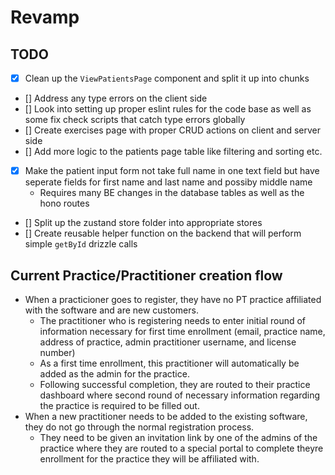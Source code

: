 # Revamp

## TODO

- [x] Clean up the `ViewPatientsPage` component and split it up into chunks
- [] Address any type errors on the client side
- [] Look into setting up proper eslint rules for the code base as well as some fix check scripts that catch type errors globally
- [] Create exercises page with proper CRUD actions on client and server side
- [] Add more logic to the patients page table like filtering and sorting etc.
- [x] Make the patient input form not take full name in one text field but have seperate fields for first name and last name and possiby middle name
  - Requires many BE changes in the database tables as well as the hono routes
- [] Split up the zustand store folder into appropriate stores
- [] Create reusable helper function on the backend that will perform simple `getById` drizzle calls

## Current Practice/Practitioner creation flow

- When a practicioner goes to register, they have no PT practice affiliated with the software and are new customers.
  - The practitioner who is registering needs to enter initial round of information necessary for first time enrollment (email, practice name, address of practice, admin practitioner username, and license number)
  - As a first time enrollment, this practitioner will automatically be added as the admin for the practice.
  - Following successful completion, they are routed to their practice dashboard where second round of necessary information regarding the practice is required to be filled out.
- When a new practitioner needs to be added to the existing software, they do not go through the normal registration process.
  - They need to be given an invitation link by one of the admins of the practice where they are routed to a special portal to complete theyre enrollment for the practice they will be affiliated with.
